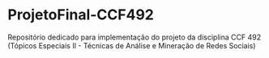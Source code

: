 # ProjetoFinal-CCF492
Repositório dedicado para implementação do projeto da disciplina CCF 492 (Tópicos Especiais II - Técnicas de Análise e Mineração de Redes Sociais)
